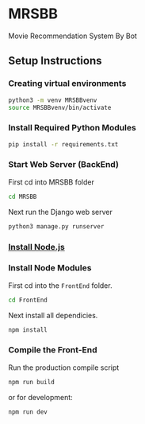 # MRSBB

Movie Recommendation System By Bot

## Setup Instructions

### Creating virtual environments

```bash
python3 -m venv MRSBBvenv
source MRSBBvenv/bin/activate
```

### Install Required Python Modules

```bash
pip install -r requirements.txt
```

### Start Web Server (BackEnd)

First cd into MRSBB folder

```bash
cd MRSBB
```

Next run the Django web server

```bash
python3 manage.py runserver
```

### [Install Node.js](https://nodejs.org/en/)

### Install Node Modules

First cd into the `FrontEnd` folder.

```bash
cd FrontEnd
```

Next install all dependicies.

```bash
npm install
```

### Compile the Front-End

Run the production compile script

```bash
npm run build
```

or for development:

```bash
npm run dev
```
